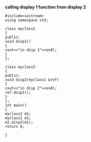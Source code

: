**calling display 1 function from display 2**

```
#include<iostream>
using namespace std;

class myclass1
{
public:
void disp1()	
{
cout<<"in disp 1"<<endl;
}
};

class myclass2
{
public:
void disp2(myclass1 &ref)	
{  
cout<<"in disp 2"<<endl;		
ref.disp1();	
}
};
int main()
{
myclass2 m2;
myclass1 m1;
m2.disp2(m1);
return 0;

}
```
